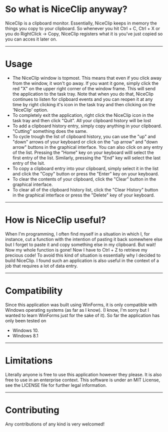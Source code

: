 <h1>So what is NiceClip anyway?</h1>
<p>
    NiceClip is a clipboard monitor. Essentially, NiceClip keeps in memory the things you copy to your clipboard.
    So whenever you hit Ctrl + C, Ctrl + X or you do RightClick -> Copy, NiceClip registers what it is you've just copied so you can acces it later on.
</p>
<hr />
<h1>Usage</h1>
<ul>
    <li>
        The NiceClip window is topmost. This means that even if you click away from the window, it won't go away. If you want it gone, simply click
        the red "X" on the upper right corner of the window frame. This will send the application to the task tray. Note that when you do that, NiceClip
        continues to listen for clipboard events and you can reopen it at any time by right clicking it's icon in the task tray and then clicking
        on the 'NiceClip' option.
    </li>
    <li>
        To completely exit the application, right click the NiceClip icon in the task tray and then click "Quit". All your clipboard history will be lost
    </li>
    <li>
        To add a clipboard history entry, simply copy anything in your clipboard. "Cutting" something does the same.
    </li>
    <li>
        To cycle trough the list of clipboard history, you can use the "up" and "down" arrows of your keyboard or click on the "up arrow" and "down arrow"
        buttons in the graphical interface. You can also click on any entry of the list. Pressing the "Home" key on your keyboard willl select the first
        entry of the list. Similarly, pressing the "End" key will select the last entry of the lsit.
    </li>
    <li>
        To copy a clipboard entry into your clipboard, simply select it in the list and click the "Copy" button or press the "Enter" key on your keyboard.
    </li>
    <li>
        To clear the contents of your clipboard, click the "Clear" button in the graphical interface.
    </li>
    <li>
        To clear all of the clipboard history list, click the "Clear History" button in the graphical interface or press the "Delete" key of your keyboard.
    </li>
</ul>
<hr />
<h1>How is NiceClip useful?</h1>
<p>
    When I'm programming, I often find myself in a situation in which I, for instance, cut a function with the intention of pasting it back
    somewhere else but I forget to paste it and copy something else in my clipboard. But wait! Now my whole function is gone! Now I have to
    Ctrl + Z to retrieve my precious code! To avoid this kind of situation is essentially why I decided to build NiceClip.
    I found such an application is also useful in the context of a job that requires a lot of data entry.
</p>
<hr />
<h1>Compatibility</h1>
<p>
    Since this application was built using WinForms, it is only compatible with Windows operating systems (as far as I know). (I know, I'm sorry but I wanted to learn
    WinForms just for the sake of it).
    So far the application has only been tested on
    <ul>
        <li>Windows 10.</li>
        <li>Windows 8.1</li>
    </ul>
</p>
<hr />
<h1>Limitations</h1>
<p>
    Literally anyone is free to use this application however they please. It is also free to use in an enterprise context. This software is under an MIT License, see the LICENSE file for
    further legal information.
</p>
<hr />
<h1>Contributing</h1>
<p>Any contributions of any kind is very welcomed!</p>
